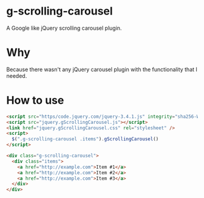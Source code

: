 # g-scrolling-carousel
A Google like jQuery scrolling carousel plugin.

# Why
Because there wasn't any jQuery carousel plugin with the functionality that I needed.

# How to use
```html
<script src="https/code.jquery.com/jquery-3.4.1.js" integrity="sha256-WpOohJOqMqqyKL9FccASB9O0KwACQJpFTUBLTYOVvVU=" crossorigin="anonymous"></script> 
<script src="jquery.gScrollingCarousel.js"></script> 
<link href="jquery.gScrollingCarousel.css" rel="stylesheet" />
<script>
  $(".g-scrolling-carousel .items").gScrollingCarousel()
</script>

<div class="g-scrolling-carousel">
  <div class="items">
    <a href="http://example.com">Item #1</a>
    <a href="http://example.com">Item #2</a>
    <a href="http://example.com">Item #3</a>
  </div>
</div>
```
